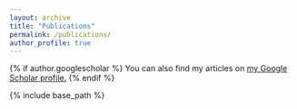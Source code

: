 ```yaml
---
layout: archive
title: "Publications"
permalink: /publications/
author_profile: true
---
```


{% if author.googlescholar %}
  You can also find my articles on <u><a href="{{author.googlescholar}}">my Google Scholar profile</a>.</u>
{% endif %}

{% include base_path %}
<!-- Uncomment below for original format
{% for post in site.publications reversed %}
  {% include archive-single.html %}
{% endfor %}
-->
